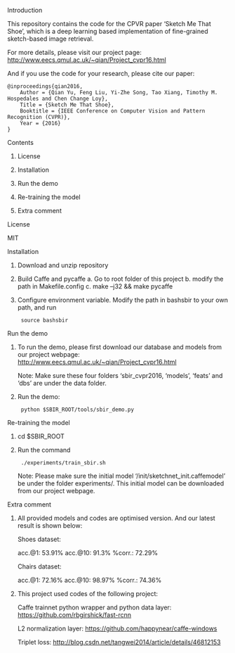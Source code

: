 Introduction

This repository contains the code for the CPVR paper ‘Sketch Me That Shoe’, which is a deep learning based implementation of fine-grained sketch-based image retrieval. 

For more details, please visit our project page:
http://www.eecs.qmul.ac.uk/~qian/Project_cvpr16.html

And if you use the code for your research, please cite our paper:

	@inproceedings{qian2016,
	    Author = {Qian Yu, Feng Liu, Yi-Zhe Song, Tao Xiang, Timothy M. Hospedales and Chen Change Loy},
	    Title = {Sketch Me That Shoe},
	    Booktitle = {IEEE Conference on Computer Vision and Pattern Recognition (CVPR)},
	    Year = {2016}
	}

	
Contents

1. License

2. Installation

3. Run the demo

4. Re-training the model

5. Extra comment

License

MIT

Installation

1. Download and unzip repository

2. Build Caffe and pycaffe
		a. Go to root folder of this project
		b. modify the path in Makefile.config
		c. make –j32 && make pycaffe

3. Configure environment variable. Modify the path in bashsbir to your own path, and run

		source bashsbir
		
Run the demo

1. To run the demo, please first download our database and models from our project webpage:
	http://www.eecs.qmul.ac.uk/~qian/Project_cvpr16.html

	Note: Make sure these four folders ‘sbir_cvpr2016, ‘models’, ‘feats’ and ‘dbs’ are under the data folder.

2. Run the demo:

		python $SBIR_ROOT/tools/sbir_demo.py
		
Re-training the model

1. cd $SBIR_ROOT

2. Run the command

		./experiments/train_sbir.sh	
		
	Note: Please make sure the initial model ‘/init/sketchnet_init.caffemodel’ be under the folder experiments/. This initial model can be downloaded from our project webpage. 
	
Extra comment

1. All provided models and codes are optimised version. And our latest result is shown below:
   
   Shoes dataset: 
		
	acc.@1: 53.91%	acc.@10: 91.3%	%corr.: 72.29%

   Chairs dataset: 
		
	acc.@1: 72.16%	acc.@10: 98.97%	%corr.: 74.36%

2. This project used codes of the following project:

   Caffe trainnet python wrapper and python data layer:
   https://github.com/rbgirshick/fast-rcnn
	
   L2 normalization layer:
   https://github.com/happynear/caffe-windows
	
   Triplet loss:
   http://blog.csdn.net/tangwei2014/article/details/46812153

